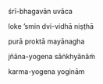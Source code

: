 śrī-bhagavān uvāca

loke ’smin dvi-vidhā niṣṭhā

purā proktā mayānagha

jñāna-yogena sāṅkhyānāṁ

karma-yogena yoginām